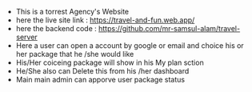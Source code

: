 * This is a torrest Agency's Website
* here the live site link : https://travel-and-fun.web.app/
* here the backend code : https://github.com/mr-samsul-alam/travel-server
* Here a user can open a account by google or email and choice his or her package that he /she would like
* His/Her coiceing package will show in his My plan sction
* He/She also can Delete this from his /her dashboard
* Main main admin can apporve user package status
